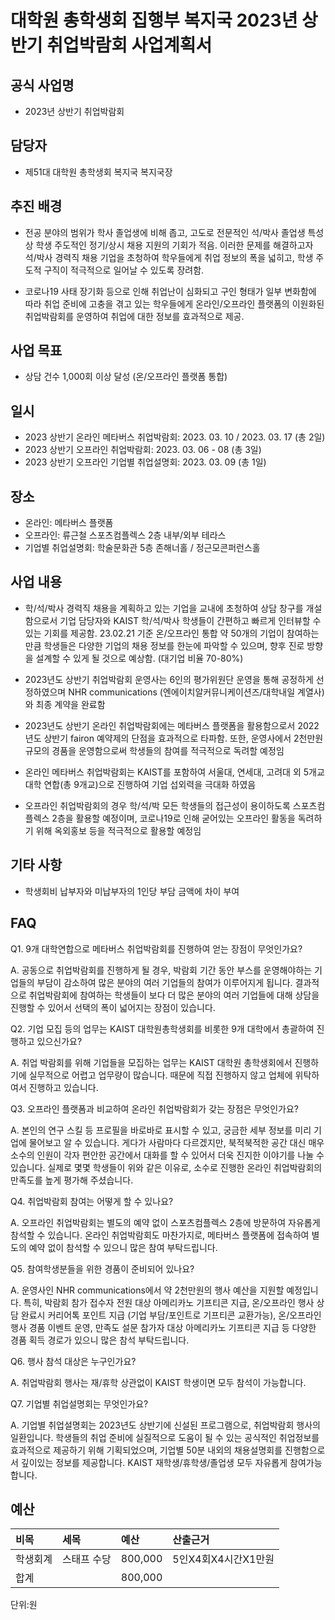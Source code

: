 대학원 총학생회 집행부 복지국 2023년 상반기 취업박람회 사업계획서
===

## 공식 사업명

- 2023년 상반기 취업박람회

## 담당자

- 제51대 대학원 총학생회 복지국 복지국장

## 추진 배경

- 전공 분야의 범위가 학사 졸업생에 비해 좁고, 고도로 전문적인 석/박사 졸업생 특성상 학생 주도적인 정기/상시 채용 지원의 기회가 적음. 이러한 문제를 해결하고자 석/박사 경력직 채용 기업을 초청하여 학우들에게 취업 정보의 폭을 넓히고, 학생 주도적 구직이 적극적으로 일어날 수 있도록 장려함. 

- 코로나19 사태 장기화 등으로 인해 취업난이 심화되고 구인 형태가 일부 변화함에 따라 취업 준비에 고충을 겪고 있는 학우들에게 온라인/오프라인 플랫폼의 이원화된 취업박람회를 운영하여 취업에 대한 정보를 효과적으로 제공.

## 사업 목표

- 상담 건수 1,000회 이상 달성 (온/오프라인 플랫폼 통합)

## 일시

- 2023 상반기 온라인 메타버스 취업박람회: 2023. 03. 10 / 2023. 03. 17 (총 2일) 
- 2023 상반기 오프라인 취업박람회: 2023. 03. 06 - 08 (총 3일)
- 2023 상반기 오프라인 기업별 취업설명회: 2023. 03. 09 (총 1일)

## 장소

- 온라인: 메타버스 플랫폼 
- 오프라인: 류근철 스포츠컴플렉스 2층 내부/외부 테라스
- 기업별 취업설명회: 학술문화관 5층 존해너홀 / 정근모콘퍼런스홀

## 사업 내용

- 학/석/박사 경력직 채용을 계획하고 있는 기업을 교내에 초청하여 상담 창구를 개설함으로서 기업 담당자와 KAIST 학/석/박사 학생들이 간편하고 빠르게 인터뷰할 수 있는 기회를 제공함. 23.02.21 기준 온/오프라인 통합 약 50개의 기업이 참여하는 만큼 학생들은 다양한 기업의 채용 정보를 한눈에 파악할 수 있으며, 향후 진로 방향을 설계할 수 있게 될 것으로 예상함. (대기업 비율 70-80%) 

- 2023년도 상반기 취업박람회 운영사는 6인의 평가위원단 운영을 통해 공정하게 선정하였으며 NHR communications (엔에이치알커뮤니케이션즈/대학내일 계열사)와 최종 계약을 완료함 

- 2023년도 상반기 온라인 취업박람회에는 메타버스 플랫폼을 활용함으로서 2022년도 상반기 fairon 예약제의 단점을 효과적으로 타파함. 또한, 운영사에서 2천만원 규모의 경품을 운영함으로써 학생들의 참여를 적극적으로 독려할 예정임 

- 온라인 메타버스 취업박람회는 KAIST를 포함하여 서울대, 연세대, 고려대 외 5개교 대학 연합(총 9개교)으로 진행하여 기업 섭외력을 극대화 하였음

- 오프라인 취업박람회의 경우 학/석/박 모든 학생들의 접근성이 용이하도록 스포츠컴플렉스 2층을 활용할 예정이며, 코로나19로 인해 굳어있는 오프라인 활동을 독려하기 위해 옥외홍보 등을 적극적으로 활용할 예정임

## 기타 사항

- 학생회비 납부자와 미납부자의 1인당 부담 금액에 차이 부여

## FAQ

Q1. 9개 대학연합으로 메타버스 취업박람회를 진행하여 얻는 장점이 무엇인가요?

A. 공동으로 취업박람회를 진행하게 될 경우, 박람회 기간 동안 부스를 운영해야하는 기업들의 부담이 감소하여 많은 분야의 여러 기업들의 참여가 이루어지게 됩니다. 결과적으로 취업박람회에 참여하는 학생들이 보다 더 많은 분야의 여러 기업들에 대해 상담을 진행할 수 있어서 선택의 폭이 넓어지는 장점이 있습니다.

Q2. 기업 모집 등의 업무는 KAIST 대학원총학생회를 비롯한 9개 대학에서 총괄하여 진행하고 있으신가요?

A. 취업 박람회를 위해 기업들을 모집하는 업무는 KAIST 대학원 총학생회에서 진행하기에 실무적으로 어렵고 업무량이 많습니다. 때문에 직접 진행하지 않고 업체에 위탁하여서 진행하고 있습니다.

Q3. 오프라인 플랫폼과 비교하여 온라인 취업박람회가 갖는 장점은 무엇인가요?

A. 본인의 연구 스킬 등 프로필을 바로바로 표시할 수 있고, 궁금한 세부 정보를 미리 기업에 물어보고 알 수 있습니다. 게다가 사람마다 다르겠지만, 북적북적한 공간 대신 매우 소수의 인원이 각자 편안한 공간에서 대화를 할 수 있어서 더욱 진지한 이야기를 나눌 수 있습니다. 실제로 몇몇 학생들이 위와 같은 이유로, 소수로 진행한 온라인 취업박람회의 만족도를 높게 평가해 주셨습니다.

Q4. 취업박람회 참여는 어떻게 할 수 있나요?

A. 오프라인 취업박람회는 별도의 예약 없이 스포츠컴플렉스 2층에 방문하여 자유롭게 참석할 수 있습니다. 온라인 취업박람회도 마찬가지로, 메타버스 플랫폼에 접속하여 별도의 예약 없이 참석할 수 있으니 많은 참여 부탁드립니다.

Q5. 참여학생분들을 위한 경품이 준비되어 있나요?

A. 운영사인 NHR communications에서 약 2천만원의 행사 예산을 지원할 예정입니다. 특히, 박람회 참가 접수자 전원 대상 아메리카노 기프티콘 지급, 온/오프라인 행사 상담 완료시 커리어톡 포인트 지급 (기업 부담/포인트로 기프티콘 교환가능), 온/오프라인 행사 경품 이벤트 운영, 만족도 설문 참가자 대상 아메리카노 기프티콘 지급 등 다양한 경품 획득 경로가 있으니 많은 참석 부탁드립니다.

Q6. 행사 참석 대상은 누구인가요?

A. 취업박람회 행사는 재/휴학 상관없이 KAIST 학생이면 모두 참석이 가능합니다.

Q7. 기업별 취업설명회는 무엇인가요?

A. 기업별 취업설명회는 2023년도 상반기에 신설된 프로그램으로, 취업박람회 행사의 일환입니다. 학생들의 취업 준비에 실질적으로 도움이 될 수 있는 공식적인 취업정보를 효과적으로 제공하기 위해 기획되었으며, 기업별 50분 내외의 채용설명회를 진행함으로서 깊이있는 정보를 제공합니다. KAIST 재학생/휴학생/졸업생 모두 자유롭게 참여가능합니다. 

## 예산
| 비목     | 세목          | 예산      | 산출근거   |
|:---------|:--------------|:----------|:-----------|
| 학생회계 | 스태프 수당 | 800,000 | 5인X4회X4시간X1만원 |
| 합계     |               | 800,000 |            |

단위:원
